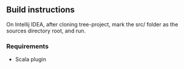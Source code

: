 ## Build instructions

On Intellij IDEA, after cloning tree-project, mark the src/ folder as the sources directory root, and run.

### Requirements

* Scala plugin